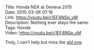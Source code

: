 Title: Honda NSX at Geneva 2015  
Date: 2015-03-06 07:18  
Link: https://youtu.be/c1EF4NSp_yM  
Description: Nothing ever stays the same.  
Tags: Honda  
Video: https://youtu.be/c1EF4NSp_yM  

Truly, I can't help but miss the [old one][wikipedia].

[wikipedia]: https://en.wikipedia.org/wiki/Honda_NSX "Wikipedia: Honda NSX"